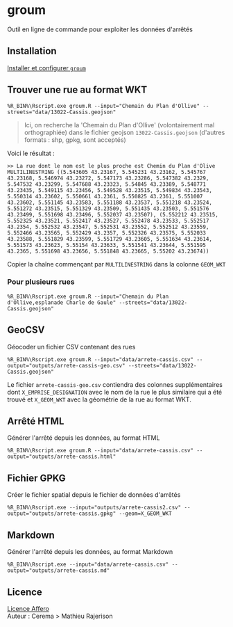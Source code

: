 # groum

Outil en ligne de commande pour exploiter les données d'arrêtés

## Installation
[Installer et configurer `groum`](INSTALL.md)


## Trouver une rue au format WKT

	%R_BIN%\Rscript.exe groum.R --input="Chemain du Plan d'Ollive" --streets="data/13022-Cassis.geojson"

> Ici, on recherche la 'Chemain du Plan d'Ollive' (volontairement mal orthographiée) dans le fichier geojson `13022-Cassis.geojson` (d'autres formats : shp, gpkg, sont acceptés)

Voici le résultat :

	>> La rue dont le nom est le plus proche est Chemin du Plan d'Olive
	MULTILINESTRING ((5.543605 43.23167, 5.545231 43.23162, 5.545767 43.23168, 5.546974 43.23272, 5.547173 43.23286, 5.547382 43.2329, 5.547532 43.23299, 5.547688 43.23323, 5.54845 43.23389, 5.548771 43.23435, 5.549115 43.23456, 5.549528 43.23515, 5.549834 43.23543, 5.550314 43.23602, 5.550661 43.2361, 5.550825 43.2361, 5.551007 43.23602, 5.551145 43.23583, 5.551188 43.23537, 5.551218 43.23524, 5.551272 43.23515, 5.551329 43.23509, 5.551435 43.23503, 5.551576 43.23499, 5.551698 43.23496, 5.552037 43.23507), (5.552212 43.23515, 5.552325 43.23521, 5.552417 43.23527, 5.552478 43.23533, 5.552517 43.2354, 5.552532 43.23547, 5.552531 43.23552, 5.552512 43.23559, 5.552466 43.23565, 5.552429 43.2357, 5.552326 43.23575, 5.552033 43.23588, 5.551829 43.23599, 5.551729 43.23605, 5.551634 43.23614, 5.551573 43.23623, 5.55154 43.23633, 5.551541 43.23644, 5.551595 43.2365, 5.551698 43.23656, 5.551848 43.23665, 5.55202 43.23674))

Copier la chaîne commençant par `MULTILINESTRING` dans la colonne `GEOM_WKT`

### Pour plusieurs rues

	%R_BIN%\Rscript.exe groum.R --input="Chemain du Plan d'Ollive,esplanade Charle de Gaule" --streets="data/13022-Cassis.geojson"

## GeoCSV
Géocoder un fichier CSV contenant des rues

	%R_BIN%\Rscript.exe groum.R --input="data/arrete-cassis.csv" --output="outputs/arrete-cassis-geo.csv" --streets="data/13022-Cassis.geojson"

Le fichier `arrete-cassis-geo.csv` contiendra des colonnes supplémentaires dont `X_EMPRISE_DESIGNATION` avec le nom de la rue le plus similaire qui a été trouvé et `X_GEOM_WKT` avec la géométrie de la rue au format WKT.

## Arrêté HTML
Générer l'arrêté depuis les données, au format HTML

	%R_BIN%\Rscript.exe groum.R --input="data/arrete-cassis.csv" --output="outputs/arrete-cassis.html"

## Fichier GPKG
Créer le fichier spatial depuis le fichier de données d'arrêtés

	%R_BIN%\Rscript.exe --input="outputs/arrete-cassis2.csv" --output="outputs/arrete-cassis.gpkg" --geom=X_GEOM_WKT

## Markdown
Générer l'arrêté depuis les données, au format Markdown

	%R_BIN%\Rscript.exe --input="data/arrete-cassis.csv" --output="outputs/arrete-cassis.md"

## Licence
[Licence Affero](LICENSE)  
Auteur : Cerema > Mathieu Rajerison
